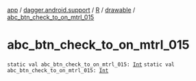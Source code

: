 [app](../../../index.md) / [dagger.android.support](../../index.md) / [R](../index.md) / [drawable](index.md) / [abc_btn_check_to_on_mtrl_015](./abc_btn_check_to_on_mtrl_015.md)

# abc_btn_check_to_on_mtrl_015

`static val abc_btn_check_to_on_mtrl_015: `[`Int`](https://kotlinlang.org/api/latest/jvm/stdlib/kotlin/-int/index.html)
`static val abc_btn_check_to_on_mtrl_015: `[`Int`](https://kotlinlang.org/api/latest/jvm/stdlib/kotlin/-int/index.html)